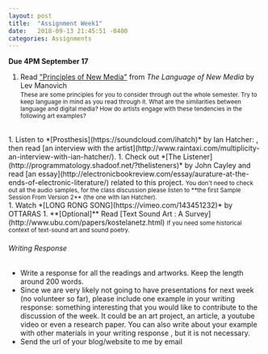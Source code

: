 ```yaml
---
layout: post
title:  "Assignment Week1"
date:   2018-09-13 21:45:51 -0400
categories: Assignments
---
```

**Due 4PM September 17**

1. Read ["Principles of New Media"](https://drive.google.com/file/d/1Je2G9YtM8d5B6jCe3zKRpelRH1EAy7_f/view) from *The Language of New Media* by Lev Manovich  
    <small>These are some principles for you to consider through out the whole semester. Try to keep language in mind as you read through it. What are the similarities between language and digital media? How do artists engage with these tendencies in the following art examples?</small>
<br>
1. Listen to *[Prosthesis](https://soundcloud.com/ihatch)* by Ian Hatcher:
, then read [an interview with the artist](http://www.raintaxi.com/multiplicity-an-interview-with-ian-hatcher/).
1. Check out *[The Listener](http://programmatology.shadoof.net/?thelisteners)* by John Cayley and read [an essay](http://electronicbookreview.com/essay/aurature-at-the-ends-of-electronic-literature/) related to this project.  
    <small>You don't need to check out all the audio samples, for the class discussion please listen to **the first Sample Session From Version 2** (the one with Ian Hatcher).</small>
<br>
1. Watch *[LONG RONG SONG](https://vimeo.com/143451232)* by OTTARAS
1. **[Optional]** Read [Text Sound Art : A Survey](http://www.ubu.com/papers/kostelanetz.html)  
    <small>If you need some historical context of text-sound art and sound poetry.</small>


<h6>Writing Response</h6>

* Write a response for all the readings and artworks. Keep the length around 200 words.
* Since we are very likely not going to have presentations for next week (no volunteer so far), please include one example in your writing response: something interesting that you would like to contribute to the discussion of the week. It could be an art project, an article, a youtube video or even a research paper. You can also write about your example with other materials in your writing response , but it is not necessary.
* Send the url of your blog/website to me by email

<!--

Watch: https://player.vimeo.com/video/229725677 （the first 5 minutes） -->
